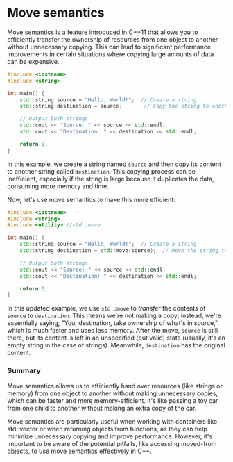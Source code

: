 # Move semantics

Move semantics is a feature introduced in C++11 that allows you to efficiently transfer the ownership of resources from one object to another without unnecessary copying. 
This can lead to significant performance improvements in certain situations where copying large amounts of data can be expensive.


```cpp
#include <iostream>
#include <string>

int main() {
    std::string source = "Hello, World!";  // Create a string
    std::string destination = source;       // Copy the string to another variable

    // Output both strings
    std::cout << "Source: " << source << std::endl;
    std::cout << "Destination: " << destination << std::endl;

    return 0;
}
```

In this example, we create a string named `source` and then copy its content to another string called `destination`. 
This copying process can be inefficient, especially if the string is large because it duplicates the data, consuming more memory and time.

Now, let's use move semantics to make this more efficient:

```cpp
#include <iostream>
#include <string>
#include <utility> //std::move

int main() {
    std::string source = "Hello, World!";  // Create a string
    std::string destination = std::move(source);  // Move the string to another variable

    // Output both strings
    std::cout << "Source: " << source << std::endl;
    std::cout << "Destination: " << destination << std::endl;

    return 0;
}
```

In this updated example, we use `std::move` to _transfer_ the contents of `source` to `destination`. This means we're not making a copy; instead, we're essentially saying, "You, destination, take ownership of what's in source," which is much faster and uses less memory. 
After the move, `source` is still there, but its content is left in an unspecified (but valid) state (usually, it's an empty string in the case of strings). Meanwhile, `destination` has the original content.

### Summary

Move semantics allows us to efficiently hand over resources (like strings or memory) from one object to another without making unnecessary copies, which can be faster and more memory-efficient. 
It's like passing a toy car from one child to another without making an extra copy of the car.

Move semantics are particularly useful when working with containers like std::vector or when returning objects from functions, as they can help minimize unnecessary copying and improve performance. 
However, it's important to be aware of the potential pitfalls, like accessing moved-from objects, to use move semantics effectively in C++.
